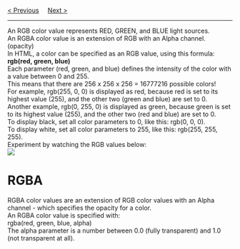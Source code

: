 <a href="/CSS/Colors/Main.md">&lt; Previous</a>
&nbsp;&nbsp;&nbsp;
<a href="/CSS/Colors/HEX.md">Next &gt;</a>
<hr>
An RGB color value represents RED, GREEN, and BLUE light sources.
<br>
An RGBA color value is an extension of RGB with an Alpha channel. (opacity)
<br>
In HTML, a color can be specified as an RGB value, using this formula:
<br>
<b>rgb(red, green, blue)</b>
<br>
Each parameter (red, green, and blue) defines the intensity of the color with a value between 0 and 255.
<br>
This means that there are 256 x 256 x 256 = 16777216 possible colors!
<br>
For example, rgb(255, 0, 0) is displayed as red, because red is set to its highest value (255), and the other two (green and blue) are set to 0.
<br>
Another example, rgb(0, 255, 0) is displayed as green, because green is set to its highest value (255), and the other two (red and blue) are set to 0.
<br>
To display black, set all color parameters to 0, like this: rgb(0, 0, 0).
<br>
To display white, set all color parameters to 255, like this: rgb(255, 255, 255).
<br>
Experiment by watching the RGB values below:
<br>
<img src="https://i.stack.imgur.com/poux8.gif">
<h1>RGBA</h1>
RGBA color values are an extension of RGB color values with an Alpha channel - which specifies the opacity for a color.
<br>
An RGBA color value is specified with:
<br>
rgba(red, green, blue, alpha)
<br>
The alpha parameter is a number between 0.0 (fully transparent) and 1.0 (not transparent at all).
